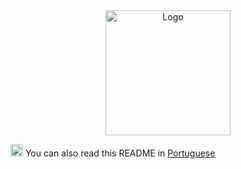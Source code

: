 <div align="center">
  <img src="https://user-images.githubusercontent.com/102390423/227798097-e67f93a5-72be-466a-afe3-ac05371c5063.png" alt="Logo" width="200">
</div>


<div>
  <p>
    <img src="https://user-images.githubusercontent.com/102390423/227807440-34793b38-b08b-4057-bc89-8aa7f55edeff.png" alt="translation icon" width="20">
    You can also read this README in <a href="https://github.com/Camila-Falaschi/delivery_app/blob/main/README.pt-br.md">Portuguese</a>
  </p>
</div>

